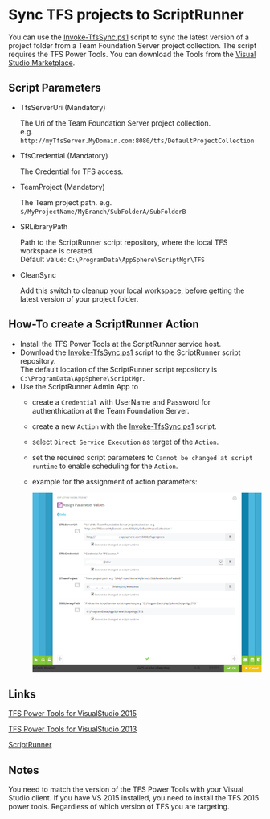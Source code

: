 # Sync TFS projects to ScriptRunner

You can use the [Invoke-TfsSync.ps1](./Invoke-TfsSync.ps1) script to sync the latest version of a project folder from a Team Foundation Server project collection.
The script requires the TFS Power Tools. You can download the Tools from the [Visual Studio Marketplace](https://marketplace.visualstudio.com).

## Script Parameters

- TfsServerUri (Mandatory)

  The Uri of the Team Foundation Server project collection.  
  e.g. `http://myTfsServer.MyDomain.com:8080/tfs/DefaultProjectCollection`

- TfsCredential (Mandatory)

  The  Credential for TFS access.

- TeamProject (Mandatory)

  The Team project path.
  e.g. `$/MyProjectName/MyBranch/SubFolderA/SubFolderB`

- SRLibraryPath

  Path to the ScriptRunner script repository, where the local TFS workspace is created.  
  Default value: `C:\ProgramData\AppSphere\ScriptMgr\TFS`

- CleanSync

  Add this switch to cleanup your local workspace, before getting the latest version of your project folder.

## How-To create a ScriptRunner Action

- Install the TFS Power Tools at the ScriptRunner service host.
- Download the [Invoke-TfsSync.ps1](./Invoke-TfsSync.ps1) script to the ScriptRunner script repository.  
  The default location of the ScriptRunner script repository is `C:\ProgramData\AppSphere\ScriptMgr`.
- Use the ScriptRunner Admin App to
  - create a `Credential` with UserName and Password for authenthication at the Team Foundation Server.
  - create a new `Action` with the [Invoke-TfsSync.ps1](./Invoke-TfsSync.ps1) script.
  - select `Direct Service Execution` as target of the `Action`.
  - set the required script parameters to `Cannot be changed at script runtime` to enable scheduling for the `Action`.
  - example for the assignment of action parameters:

    ![How-To set Action parameters](./images/Invoke-TfsSync_ActionParameters.png)

## Links

[TFS Power Tools for VisualStudio 2015](https://marketplace.visualstudio.com/items?itemName=TFSPowerToolsTeam.MicrosoftVisualStudioTeamFoundationServer2015Power)

[TFS Power Tools for VisualStudio 2013](https://marketplace.visualstudio.com/items?itemName=TFSPowerToolsTeam.MicrosoftVisualStudioTeamFoundationServer2013Power)

[ScriptRunner](https://scriptrunner.com "ScriptRunner")

## Notes

You need to match the version of the TFS Power Tools with your Visual Studio client. If you have VS 2015 installed, you need to install the TFS 2015 power tools. Regardless of which version of TFS you are targeting.